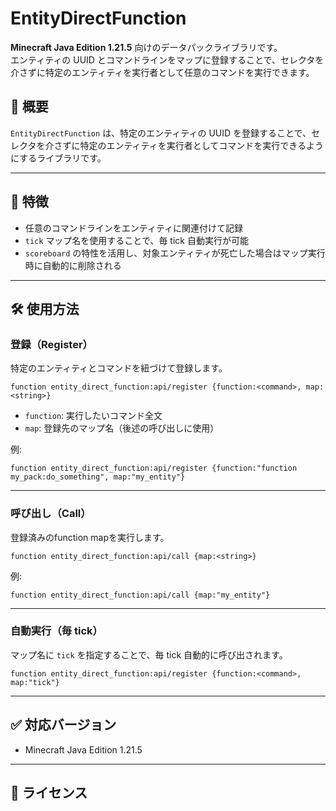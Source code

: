 # EntityDirectFunction

**Minecraft Java Edition 1.21.5** 向けのデータパックライブラリです。  
エンティティの UUID とコマンドラインをマップに登録することで、セレクタを介さずに特定のエンティティを実行者として任意のコマンドを実行できます。

## 📌 概要

`EntityDirectFunction` は、特定のエンティティの UUID を登録することで、セレクタを介さずに特定のエンティティを実行者としてコマンドを実行できるようにするライブラリです。

---

## 🚀 特徴

- 任意のコマンドラインをエンティティに関連付けて記録
- `tick` マップ名を使用することで、毎 tick 自動実行が可能
- `scoreboard` の特性を活用し、対象エンティティが死亡した場合はマップ実行時に自動的に削除される

---

## 🛠️ 使用方法

### 登録（Register）

特定のエンティティとコマンドを紐づけて登録します。

```mcfunction
function entity_direct_function:api/register {function:<command>, map:<string>}
```

- `function`: 実行したいコマンド全文
- `map`: 登録先のマップ名（後述の呼び出しに使用）

例:

```mcfunction
function entity_direct_function:api/register {function:"function my_pack:do_something", map:"my_entity"}
```

---

### 呼び出し（Call）

登録済みのfunction mapを実行します。

```mcfunction
function entity_direct_function:api/call {map:<string>}
```

例:

```mcfunction
function entity_direct_function:api/call {map:"my_entity"}
```

---

### 自動実行（毎 tick）

マップ名に `tick` を指定することで、毎 tick 自動的に呼び出されます。

```mcfunction
function entity_direct_function:api/register {function:<command>, map:"tick"}
```

---


## ✅ 対応バージョン

- Minecraft Java Edition 1.21.5

---

## 📄 ライセンス


